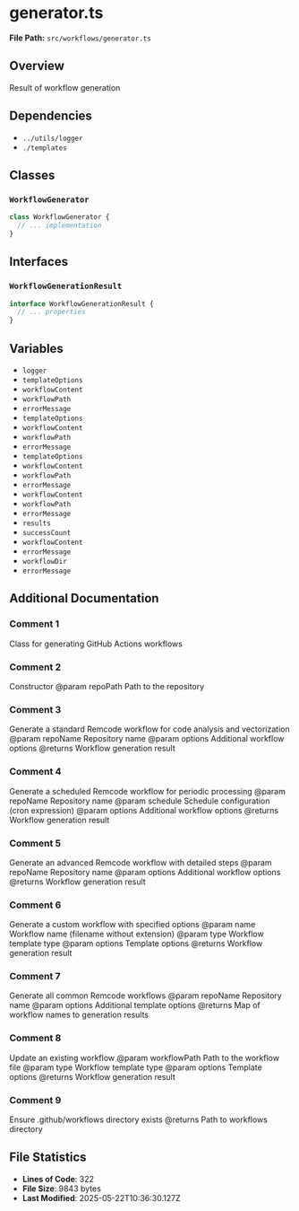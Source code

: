 # generator.ts

**File Path:** `src/workflows/generator.ts`

## Overview

Result of workflow generation

## Dependencies

- `../utils/logger`
- `./templates`

## Classes

### `WorkflowGenerator`

```typescript
class WorkflowGenerator {
  // ... implementation
}
```

## Interfaces

### `WorkflowGenerationResult`

```typescript
interface WorkflowGenerationResult {
  // ... properties
}
```

## Variables

- `logger`
- `templateOptions`
- `workflowContent`
- `workflowPath`
- `errorMessage`
- `templateOptions`
- `workflowContent`
- `workflowPath`
- `errorMessage`
- `templateOptions`
- `workflowContent`
- `workflowPath`
- `errorMessage`
- `workflowContent`
- `workflowPath`
- `errorMessage`
- `results`
- `successCount`
- `workflowContent`
- `errorMessage`
- `workflowDir`
- `errorMessage`

## Additional Documentation

### Comment 1

Class for generating GitHub Actions workflows

### Comment 2

Constructor
@param repoPath Path to the repository

### Comment 3

Generate a standard Remcode workflow for code analysis and vectorization
@param repoName Repository name
@param options Additional workflow options
@returns Workflow generation result

### Comment 4

Generate a scheduled Remcode workflow for periodic processing
@param repoName Repository name
@param schedule Schedule configuration (cron expression)
@param options Additional workflow options
@returns Workflow generation result

### Comment 5

Generate an advanced Remcode workflow with detailed steps
@param repoName Repository name
@param options Additional workflow options
@returns Workflow generation result

### Comment 6

Generate a custom workflow with specified options
@param name Workflow name (filename without extension)
@param type Workflow template type
@param options Template options
@returns Workflow generation result

### Comment 7

Generate all common Remcode workflows
@param repoName Repository name
@param options Additional template options
@returns Map of workflow names to generation results

### Comment 8

Update an existing workflow
@param workflowPath Path to the workflow file
@param type Workflow template type
@param options Template options
@returns Workflow generation result

### Comment 9

Ensure .github/workflows directory exists
@returns Path to workflows directory

## File Statistics

- **Lines of Code**: 322
- **File Size**: 9843 bytes
- **Last Modified**: 2025-05-22T10:36:30.127Z

